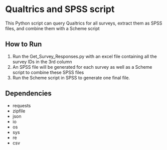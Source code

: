 # Qualtrics and SPSS script

This Python script can query Qualtrics for all surveys, extract them as SPSS files, and combine them with a Scheme script

## How to Run

1. Run the Get_Survey_Responses.py with an excel file containing all the survey IDs in the 3rd column
2. An SPSS file will be generated for each survey as well as a Scheme script to combine these SPSS files
3. Run the Scheme script in SPSS to generate one final file.

## Dependencies
- requests
- zipfile
- json
- io
- os
- sys
- re
- csv